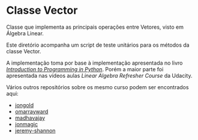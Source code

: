 # Classe Vector

Classe que implementa as principais operações entre Vetores, visto em Álgebra Linear.

Este diretório acompanha um script de teste unitários para os métodos da classe Vector.

A implementação toma por base à implementação apresentada no livro [*Introduction to Programming in Python*](https://introcs.cs.princeton.edu/python/33design/). Porém a maior parte foi apresentada nas vídeos aulas *Linear Algebra Refresher Course* da Udacity.

Vários outros repositórios sobre os mesmo curso podem ser encontrados aqui:

- [jongold](https://github.com/jongold/linear-algebra-refresher)
- [omarrayward](https://github.com/omarrayward/Linear-Algebra-Refresher-Udacity)
- [madhavajay](https://github.com/madhavajay/ud953)
- [jonmagic](https://github.com/jonmagic/linear-algebra-refresher-course)
- [jeremy-shannon](https://github.com/jeremy-shannon/udacity-Linear-Algebra-Refresher)